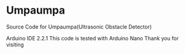 # Umpaumpa
Source Code for Umpaumpa(Ultrasonic Obstacle Detector)

Arduino IDE 2.2.1
This code is tested with Arduino Nano
Thank you for visiting
